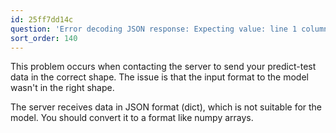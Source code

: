 ```yaml
---
id: 25ff7dd14c
question: 'Error decoding JSON response: Expecting value: line 1 column 1 (char 0)'
sort_order: 140
---
```


This problem occurs when contacting the server to send your predict-test data in the correct shape. The issue is that the input format to the model wasn't in the right shape.

The server receives data in JSON format (dict), which is not suitable for the model. You should convert it to a format like numpy arrays.
